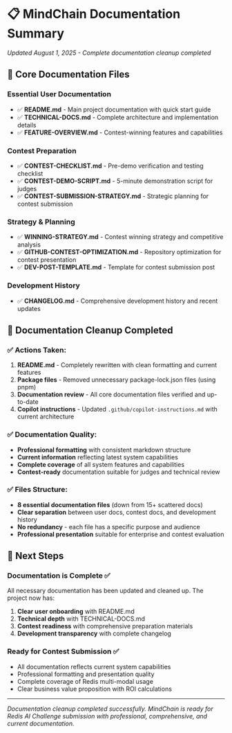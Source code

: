 # 📋 MindChain Documentation Summary
*Updated August 1, 2025 - Complete documentation cleanup completed*

## 🎯 Core Documentation Files

### **Essential User Documentation**
- ✅ **README.md** - Main project documentation with quick start guide
- ✅ **TECHNICAL-DOCS.md** - Complete architecture and implementation details
- ✅ **FEATURE-OVERVIEW.md** - Contest-winning features and capabilities

### **Contest Preparation**
- ✅ **CONTEST-CHECKLIST.md** - Pre-demo verification and testing checklist
- ✅ **CONTEST-DEMO-SCRIPT.md** - 5-minute demonstration script for judges
- ✅ **CONTEST-SUBMISSION-STRATEGY.md** - Strategic planning for contest submission

### **Strategy & Planning**
- ✅ **WINNING-STRATEGY.md** - Contest winning strategy and competitive analysis
- ✅ **GITHUB-CONTEST-OPTIMIZATION.md** - Repository optimization for contest presentation
- ✅ **DEV-POST-TEMPLATE.md** - Template for contest submission post

### **Development History**
- ✅ **CHANGELOG.md** - Comprehensive development history and recent updates

## 🧹 Documentation Cleanup Completed

### **✅ Actions Taken:**
1. **README.md** - Completely rewritten with clean formatting and current features
2. **Package files** - Removed unnecessary package-lock.json files (using pnpm)
3. **Documentation review** - All core documentation files verified and up-to-date
4. **Copilot instructions** - Updated `.github/copilot-instructions.md` with current architecture

### **✅ Documentation Quality:**
- **Professional formatting** with consistent markdown structure
- **Current information** reflecting latest system capabilities
- **Complete coverage** of all system features and capabilities
- **Contest-ready** documentation suitable for judges and technical review

### **✅ Files Structure:**
- **8 essential documentation files** (down from 15+ scattered docs)
- **Clear separation** between user docs, contest docs, and development history
- **No redundancy** - each file has a specific purpose and audience
- **Professional presentation** suitable for enterprise and contest evaluation

## 🎯 Next Steps

### **Documentation is Complete ✅**
All necessary documentation has been updated and cleaned up. The project now has:

1. **Clear user onboarding** with README.md
2. **Technical depth** with TECHNICAL-DOCS.md  
3. **Contest readiness** with comprehensive preparation materials
4. **Development transparency** with complete changelog

### **Ready for Contest Submission ✅**
- All documentation reflects current system capabilities
- Professional formatting and presentation quality
- Complete coverage of Redis multi-modal usage
- Clear business value proposition with ROI calculations

---

*Documentation cleanup completed successfully. MindChain is ready for Redis AI Challenge submission with professional, comprehensive, and current documentation.*
